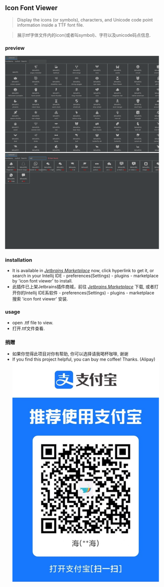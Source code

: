 ## Icon Font Viewer

> Display the icons (or symbols), characters, and Unicode code point information inside a TTF font file.

> 展示ttf字体文件内的icon(或者叫symbol)、字符以及unicode码点信息.
### preview
![img.png](docs/1665852262349.png)
![img.png](docs/1665852309323.png)

### installation
- It is available in *[Jetbrains Marketplace](https://plugins.jetbrains.com/plugin/19274-icon-font-viewer)* now, click hyperlink to get it, or search in your Intellij IDE - preferences(Settings) - plugins - marketplace by 'icon font viewer' to install.
- 此插件已上架Jetbrains插件商城，前往 *[Jetbrains Marketplace](https://plugins.jetbrains.com/plugin/19274-icon-font-viewer)* 下载, 或者打开你的Intellij IDE系软件 - preferences(Settings) - plugins - marketplace 搜索 'icon font viewer' 安装.
### usage
- open .ttf file to view.
- 打开.ttf文件查看.

### 捐赠
- 如果你觉得此项目对你有帮助, 你可以选择请我喝杯咖啡, 谢谢
- If you find this project helpful, you can buy me coffee! Thanks. (Alipay) 
![alipay.jpg](docs/alipay.jpg)